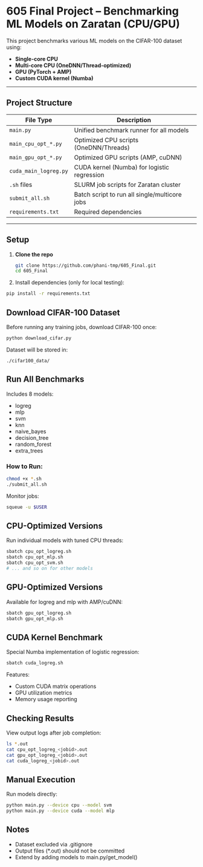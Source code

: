 # 605 Final Project – Benchmarking ML Models on Zaratan (CPU/GPU)

This project benchmarks various ML models on the CIFAR-100 dataset using:
- **Single-core CPU**
- **Multi-core CPU (OneDNN/Thread-optimized)**
- **GPU (PyTorch + AMP)**
- **Custom CUDA kernel (Numba)**

---

## Project Structure

| File Type               | Description                                     |
|-------------------------|-------------------------------------------------|
| `main.py`              | Unified benchmark runner for all models         |
| `main_cpu_opt_*.py`    | Optimized CPU scripts (OneDNN/Threads)          |
| `main_gpu_opt_*.py`    | Optimized GPU scripts (AMP, cuDNN)              |
| `cuda_main_logreg.py`  | CUDA kernel (Numba) for logistic regression     |
| `.sh` files            | SLURM job scripts for Zaratan cluster           |
| `submit_all.sh`        | Batch script to run all single/multicore jobs   |
| `requirements.txt`     | Required dependencies                           |

---

## Setup

1. **Clone the repo**
   ```bash
   git clone https://github.com/phani-tmp/605_Final.git
   cd 605_Final

2. Install dependencies (only for local testing):
```bash
pip install -r requirements.txt
```

## Download CIFAR-100 Dataset

Before running any training jobs, download CIFAR-100 once:
```bash
python download_cifar.py
```

Dataset will be stored in:
```
./cifar100_data/
```

## Run All Benchmarks

Includes 8 models:
- logreg
- mlp
- svm
- knn
- naive_bayes
- decision_tree
- random_forest
- extra_trees

### How to Run:
```bash
chmod +x *.sh
./submit_all.sh
```

Monitor jobs:
```bash
squeue -u $USER
```

## CPU-Optimized Versions

Run individual models with tuned CPU threads:
```bash
sbatch cpu_opt_logreg.sh
sbatch cpu_opt_mlp.sh
sbatch cpu_opt_svm.sh
# ... and so on for other models
```

## GPU-Optimized Versions

Available for logreg and mlp with AMP/cuDNN:
```bash
sbatch gpu_opt_logreg.sh
sbatch gpu_opt_mlp.sh
```

## CUDA Kernel Benchmark

Special Numba implementation of logistic regression:
```bash
sbatch cuda_logreg.sh
```

Features:
- Custom CUDA matrix operations
- GPU utilization metrics
- Memory usage reporting

## Checking Results

View output logs after job completion:
```bash
ls *.out
cat cpu_opt_logreg_<jobid>.out
cat gpu_opt_logreg_<jobid>.out
cat cuda_logreg_<jobid>.out
```

## Manual Execution

Run models directly:
```bash
python main.py --device cpu --model svm
python main.py --device cuda --model mlp
```

## Notes

- Dataset excluded via .gitignore
- Output files (*.out) should not be committed
- Extend by adding models to main.py/get_model()

